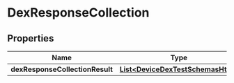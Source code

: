 # DexResponseCollection

## Properties
Name | Type | Description | Notes
------------ | ------------- | ------------- | -------------
**dexResponseCollectionResult** | [**List&lt;DeviceDexTestSchemasHttp&gt;**](DeviceDexTestSchemasHttp.md) |  |  [optional]
